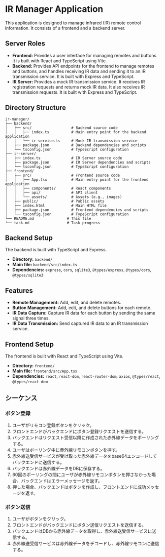 # IR Manager Application

This application is designed to manage infrared (IR) remote control information. It consists of a frontend and a backend server.

## Server Roles

-   **Frontend:** Provides a user interface for managing remotes and buttons. It is built with React and TypeScript using Vite.
-   **Backend:** Provides API endpoints for the frontend to manage remotes and buttons, and handles receiving IR data and sending it to an IR transmission service. It is built with Express and TypeScript.
-   **IR Server:** Provides a mock IR transmission service. It receives IR registration requests and returns mock IR data. It also receives IR transmission requests. It is built with Express and TypeScript.

## Directory Structure

```
ir-manager/
├── backend/
│   ├── src/                  # Backend source code
│   │   ├── index.ts          # Main entry point for the backend application
│   │   └── ir-service.ts     # Mock IR transmission service
│   ├── package.json          # Backend dependencies and scripts
│   └── tsconfig.json         # TypeScript configuration
├── ir-server/
│   ├── index.ts              # IR Server source code
│   ├── package.json          # IR Server dependencies and scripts
│   └── tsconfig.json         # TypeScript configuration
├── frontend/
│   ├── src/                  # Frontend source code
│   │   ├── App.tsx           # Main entry point for the frontend application
│   │   ├── components/       # React components
│   │   ├── api/              # API client
│   │   └── assets/           # Assets (e.g., images)
│   ├── public/               # Public assets
│   ├── index.html            # Main HTML file
│   ├── package.json          # Frontend dependencies and scripts
│   └── tsconfig.json         # TypeScript configuration
└── README.md               # This file
└── task.md                 # Task progress
```

## Backend Setup

The backend is built with TypeScript and Express.

-   **Directory:** `backend/`
-   **Main file:** `backend/src/index.ts`
-   **Dependencies:** `express`, `cors`, `sqlite3`, `@types/express`, `@types/cors`, `@types/sqlite3`

## Features

-   **Remote Management:** Add, edit, and delete remotes.
-   **Button Management:** Add, edit, and delete buttons for each remote.
-   **IR Data Capture:** Capture IR data for each button by sending the same signal three times.
-   **IR Data Transmission:** Send captured IR data to an IR transmission service.

## Frontend Setup

The frontend is built with React and TypeScript using Vite.

-   **Directory:** `frontend/`
-   **Main file:** `frontend/src/App.tsx`
-   **Dependencies:** `react`, `react-dom`, `react-router-dom`, `axios`, `@types/react`, `@types/react-dom`


## シーケンス

### ボタン登録

1. ユーザがリモコン登録ボタンをクリック。
2. フロントエンドがバックエンドにボタン登録リクエストを送信する。
3. バックエンドはリクエスト受信以降に作成された赤外線データをポーリングする。
4. ユーザはポーリング中に赤外線リモコンボタンを押す。
5. 赤外線送受信サービスが受け取った赤外線データをbase64エンコードしてバックエンドに送信する。
6. バックエンドは赤外線データをDBに保存する。
7. 60回のポーリングの間にユーザが赤外線リモコンボタンを押さなかった場合、バックエンドはエラーメッセージを返す。
8. 押した場合、バックエンドはボタンを作成し、フロントエンドに成功メッセージを返す。

### ボタン送信

1. ユーザがボタンをクリック。
2. フロントエンドがバックエンドにボタン送信リクエストを送信する。
3. バックエンドはDBから赤外線データを取得し、赤外線送受信サービスに送信する。
4. 赤外線送受信サービスは赤外線データをデコードし、赤外線リモコンに送信する。
